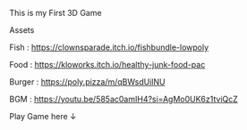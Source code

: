 This is my First 3D Game

Assets

Fish   : https://clownsparade.itch.io/fishbundle-lowpoly

Food   : https://kloworks.itch.io/healthy-junk-food-pac

Burger : https://poly.pizza/m/qBWsdUilNU

BGM    : https://youtu.be/585ac0amIH4?si=AgMo0UK6z1tviQcZ

Play Game here ↓

